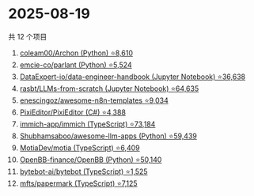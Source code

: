 # 2025-08-19

共 12 个项目

<!-- BEGIN GITHUB -->
<!-- 最后更新时间 2025-08-19 05:07:50 +0800 -->
1. [coleam00/Archon (Python) ⭐8,610](https://github.com/coleam00/Archon)
1. [emcie-co/parlant (Python) ⭐5,524](https://github.com/emcie-co/parlant)
1. [DataExpert-io/data-engineer-handbook (Jupyter Notebook) ⭐36,638](https://github.com/DataExpert-io/data-engineer-handbook)
1. [rasbt/LLMs-from-scratch (Jupyter Notebook) ⭐64,635](https://github.com/rasbt/LLMs-from-scratch)
1. [enescingoz/awesome-n8n-templates ⭐9,034](https://github.com/enescingoz/awesome-n8n-templates)
1. [PixiEditor/PixiEditor (C#) ⭐4,388](https://github.com/PixiEditor/PixiEditor)
1. [immich-app/immich (TypeScript) ⭐73,184](https://github.com/immich-app/immich)
1. [Shubhamsaboo/awesome-llm-apps (Python) ⭐59,439](https://github.com/Shubhamsaboo/awesome-llm-apps)
1. [MotiaDev/motia (TypeScript) ⭐6,409](https://github.com/MotiaDev/motia)
1. [OpenBB-finance/OpenBB (Python) ⭐50,140](https://github.com/OpenBB-finance/OpenBB)
1. [bytebot-ai/bytebot (TypeScript) ⭐1,525](https://github.com/bytebot-ai/bytebot)
1. [mfts/papermark (TypeScript) ⭐7,125](https://github.com/mfts/papermark)
<!-- END GITHUB -->